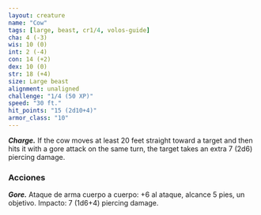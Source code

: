 ```yaml
---
layout: creature
name: "Cow"
tags: [large, beast, cr1/4, volos-guide]
cha: 4 (-3)
wis: 10 (0)
int: 2 (-4)
con: 14 (+2)
dex: 10 (0)
str: 18 (+4)
size: Large beast
alignment: unaligned
challenge: "1/4 (50 XP)"
speed: "30 ft."
hit_points: "15 (2d10+4)"
armor_class: "10"
---
```


***Charge.*** If the cow moves at least 20 feet straight toward a target and then hits it with a gore attack on the same turn, the target takes an extra 7 (2d6) piercing damage.

### Acciones

***Gore.*** Ataque de arma cuerpo a cuerpo: +6 al ataque, alcance 5 pies, un objetivo. Impacto: 7 (1d6+4) piercing damage.